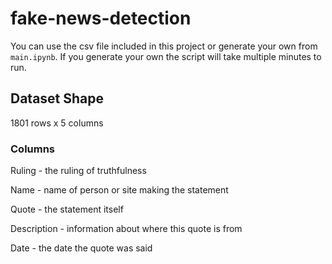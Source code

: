 # fake-news-detection

You can use the csv file included in this project or generate your own from `main.ipynb`. If you generate your own the script will take multiple minutes to run.

## Dataset Shape

1801 rows x 5 columns

### Columns

Ruling - the ruling of truthfulness

Name - name of person or site making the statement

Quote - the statement itself

Description - information about where this quote is from

Date - the date the quote was said

